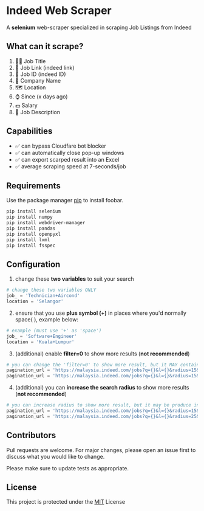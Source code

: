 # Indeed Web Scraper

A **selenium** web-scraper specialized in scraping Job Listings from Indeed

## What can it scrape?
1. 🧑‍💼 Job Title
2. 🔗 Job Link (indeed link)
3. 🪪 Job ID (indeed ID)
4. 🏢 Company Name
5. 🗺️ Location
6. ⌚ Since (x days ago)
7. 💵 Salary
8. 📜 Job Description

## Capabilities
- ✅ can bypass Cloudfare bot blocker
- ✅ can automatically close pop-up windows
- ✅ can export scarped result into an Excel
- ✅ average scraping speed at 7-seconds/job

## Requirements

Use the package manager [pip](https://pip.pypa.io/en/stable/) to install foobar.

```bash
pip install selenium
pip install numpy
pip install webdriver-manager
pip install pandas
pip install openpyxl
pip install lxml
pip install fsspec
```

## Configuration
1. change these **two variables** to suit your search
```python
# change these two variables ONLY
job_ = 'Technician+Aircond'
location = 'Selangor'
```
2. ensure that you use **plus symbol (+)** in places where you'd normally space( ), example below:
```python
# example (must use '+' as 'space')
job_ = 'Software+Engineer'
location = 'Kuala+Lumpur'
```
3. (additional) enable **filter=0** to show more results (**not recommended**)
```python
# you can change the 'filter=0' to show more result, but it MAY contain DUPES!
pagination_url = 'https://malaysia.indeed.com/jobs?q={}&l={}&radius=15&filter=1&sort=date&start={}' #filter=0
pagination_url = 'https://malaysia.indeed.com/jobs?q={}&l={}&radius=15&filter=0&sort=date&start={}' #filter=1
```
4. (additional) you can **increase the search radius** to show more results (**not recommended**)
```python
# you can increase radius to show more result, but it may be produce inaccurate result
pagination_url = 'https://malaysia.indeed.com/jobs?q={}&l={}&radius=15&filter=1&sort=date&start={}' #radius=15
pagination_url = 'https://malaysia.indeed.com/jobs?q={}&l={}&radius=25&filter=0&sort=date&start={}' #filter=25
```

## Contributors

Pull requests are welcome. For major changes, please open an issue first
to discuss what you would like to change.

Please make sure to update tests as appropriate.

## License
This project is protected under the [MIT](https://choosealicense.com/licenses/mit/) License